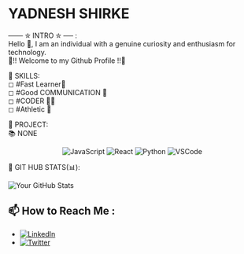 # YADNESH SHIRKE
─── ✮ INTRO ✮ ── :    
Hello 👋, I am an individual with a genuine curiosity and enthusiasm for technology.   
🤗!! Welcome to my Github Profile !!🤗  

🚀 SKILLS:   
◻ #Fast Learner💨   
◻ #Good COMMUNICATION 🤝   
◻ #CODER 👨‍💻  
◻ #Athletic 🏃  

🎯 PROJECT:   
 📚 NONE   
<p align="center">
  <img src="https://img.shields.io/badge/Tech-JavaScript-yellow" alt="JavaScript">
  <img src="https://img.shields.io/badge/Tech-React-blue" alt="React">
  <img src="https://img.shields.io/badge/Tech-Python-green" alt="Python">
  <img src="https://img.shields.io/badge/Tools-VSCode-purple" alt="VSCode">
</p>
📌 GIT HUB STATS(📊):

![Your GitHub Stats](https://github-readme-stats.vercel.app/api?username=YADNESHSHIRKE21&show_icons=true&count_private=true&hide=contribs,prs)  

## 📫 How to Reach Me :   

- [![LinkedIn](https://img.shields.io/badge/LinkedIn-Connect-blue)](https://www.linkedin.com/in/your-linkedin/)
- [![Twitter](https://img.shields.io/badge/Twitter-Follow-1DA1F2)](https://twitter.com/your-twitter-handle)

